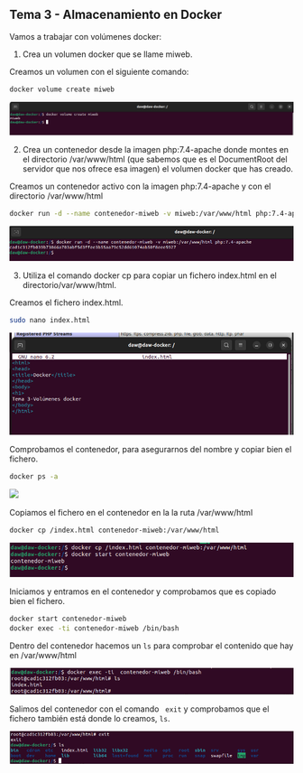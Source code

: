 ## Tema 3 - Almacenamiento en Docker

Vamos a trabajar con volúmenes docker:
1. Crea un volumen docker que se llame miweb.

Creamos un volumen con el siguiente comando:

```bash
docker volume create miweb
```
![](assets/ejercicio1.png)

2. Crea un contenedor desde la imagen php:7.4-apache donde montes en el directorio /var/www/html (que sabemos que es el DocumentRoot del servidor que nos ofrece esa imagen) el volumen docker que has creado.

Creamos un contenedor activo con la imagen php:7.4-apache y con el directorio /var/www/html

```bash
docker run -d --name contenedor-miweb -v miweb:/var/www/html php:7.4-apache
```
![](assets/ejercicio2.png)

3. Utiliza el comando docker cp para copiar un fichero index.html en el directorio/var/www/html.

Creamos el fichero index.html.

```bash
sudo nano index.html
```

![](assets/ejercicio3-1.png)

Comprobamos el contenedor, para asegurarnos del nombre y copiar bien el fichero.

```bash
docker ps -a
````

![](assets/ejercicio3-2.png)

Copiamos el fichero en el contenedor en la la ruta /var/www/html

```bash
docker cp /index.html contenedor-miweb:/var/www/html
```

![](assets/ejercicio3-3.png)

Iniciamos y entramos en el contenedor y comprobamos que es copiado bien el fichero.

```bash
docker start contenedor-miweb
docker exec -ti contenedor-miweb /bin/bash
```

Dentro del contenedor hacemos un ```ls``` para comprobar el contenido que hay en /var/www/html

![](assets/ejercicio3-4.png)

Salimos del contenedor con el comando ``` exit``` y comprobamos que el fichero también está donde lo creamos, ```ls```.

![](assets/ejercicio3-5.png)
